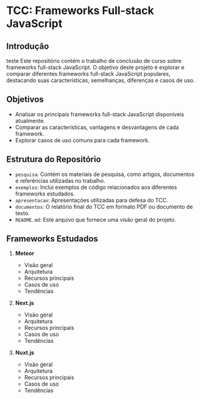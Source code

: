 # TCC: Frameworks Full-stack JavaScript

## Introdução
teste
Este repositório contém o trabalho de conclusão de curso sobre frameworks full-stack JavaScript. O objetivo deste projeto é explorar e comparar diferentes frameworks full-stack JavaScript populares, destacando suas características, semelhanças, diferenças e casos de uso.

## Objetivos

- Analisar os principais frameworks full-stack JavaScript disponíveis atualmente.
- Comparar as características, vantagens e desvantagens de cada framework.
- Explorar casos de uso comuns para cada framework.

## Estrutura do Repositório

- `pesquisa`: Contém os materiais de pesquisa, como artigos, documentos e referências utilizadas no trabalho.
- `exemplos`: Inclui exemplos de código relacionados aos diferentes frameworks estudados.
- `apresentacao`: Apresentações utilizadas para defesa do TCC.
- `documentos`: O relatório final do TCC em formato PDF ou documento de texto.
- `README.md`: Este arquivo que fornece uma visão geral do projeto.

## Frameworks Estudados

1. **Meteor**
   - Visão geral
   - Arquitetura
   - Recursos principais
   - Casos de uso
   - Tendências

2. **Next.js**
   - Visão geral
   - Arquitetura
   - Recursos principais
   - Casos de uso
   - Tendências

3. **Nuxt.js**
   - Visão geral
   - Arquitetura
   - Recursos principais
   - Casos de uso
   - Tendências